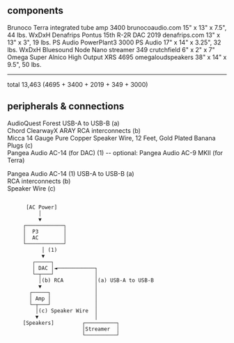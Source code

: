 components
----------
Brunoco Terra integrated tube amp                   3400        brunocoaudio.com       15" x 13" x 7.5", 44 lbs. WxDxH
Denafrips Pontus 15th R-2R DAC                      2019        denafrips.com          13" x 13" x 3",   19 lbs.
PS Audio PowerPlant3                                3000        PS Audio               17" x 14" x 3.25", 32 lbs. WxDxH
Bluesound Node Nano streamer                         349        crutchfield             6" x  2" x 7"
Omega Super Alnico High Output XRS                  4695        omegaloudspeakers      38" x 14" x 9.5", 50 lbs.
----------------------------------               -------------------------------
total                                             13,463 
(4695 + 3400 + 2019 + 349 + 3000)


peripherals & connections
-------------------------
AudioQuest Forest USB-A to USB-B       (a)                     
Chord ClearwayX ARAY RCA interconnects (b)                         
Micca 14 Gauge Pure Copper Speaker Wire, 
  12 Feet, Gold Plated Banana Plugs    (c)                             
Pangea Audio AC-14 (for DAC)           (1)
-- optional: Pangea Audio AC-9 MKII (for Terra)

Pangea Audio AC-14  (1)
USB-A to USB-B      (a)                     
RCA interconnects   (b)                         
Speaker Wire        (c)                             


```

      [AC Power]
          │
          ▼
     ┌────────────┐
     │  P3        │
     │  AC        │
     └────────────┘
           │ (1)
           ▼
        ┌─────┐
        │ DAC │◄────────────┐
        └─┬───┘             │
          │(b) RCA          │(a) USB-A to USB-B
          ▼                 │
       ┌─────┐              │
       │ Amp │              │
       └─┬───┘              │
         │(c) Speaker Wire  │
         ▼                  │
     [Speakers]         ┌──────────┐
                        │Streamer  │
                        └──────────┘
```

